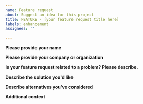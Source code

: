 ```yaml
---
name: Feature request
about: Suggest an idea for this project
title: FEATURE - [your feature request title here]
labels: enhancement
assignees: ''

---
```


**Please provide your name**

**Please provide your company or organization**

**Is your feature request related to a problem? Please describe.**
<!--- A clear and concise description of what the problem is. Ex. I'm always frustrated when [...] --> 

**Describe the solution you'd like**
<!--- A clear and concise description of what you want to happen. --> 

**Describe alternatives you've considered**
<!--- A clear and concise description of any alternative solutions or features you've considered. --> 

**Additional context**
<!--- Add any other context or screenshots about the feature request here. --> 
